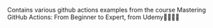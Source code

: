 Contains various github actions examples from the course Mastering GitHub Actions: From Beginner to Expert, from Udemy🚀🚀🚀🚀
